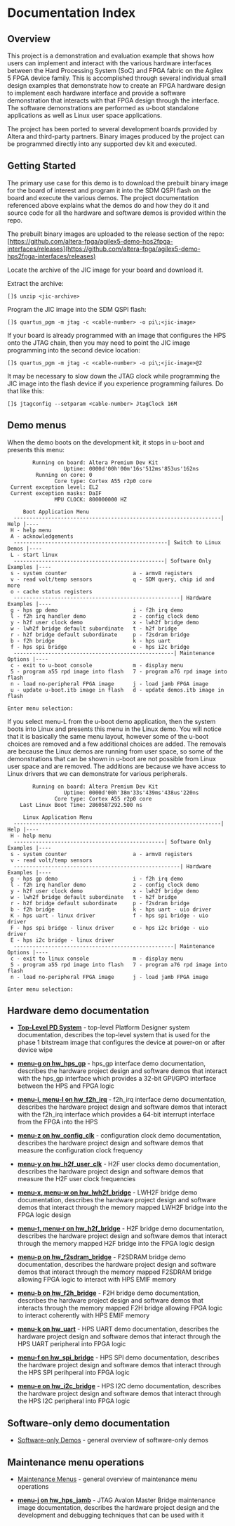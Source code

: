 # Documentation Index
<!-- SPDX-FileCopyrightText: Copyright (C) 2024 Intel Corporation -->
<!-- SPDX-License-Identifier: MIT-0 -->

## Overview

This project is a demonstration and evaluation example that shows how users can implement and interact with the various hardware interfaces between the Hard Processing System (SoC) and FPGA fabric on the Agilex 5 FPGA device family. This is accomplished through several individual small design examples that demonstrate how to create an FPGA hardware design to implement each hardware interface and provide a software demonstration that interacts with that FPGA design through the interface. The software demonstrations are performed as u-boot standalone applications as well as Linux user space applications.​

The project has been ported to several development boards provided by Altera and third-party partners. Binary images produced by the project can be programmed directly into any supported dev kit and executed.​

## Getting Started

The primary use case for this demo is to download the prebuilt binary image for the board of interest and program it into the SDM QSPI flash on the board and execute the various demos. The project documentation referenced above explains what the demos do and how they do it and source code for all the hardware and software demos is provided within the repo.

The prebuilt binary images are uploaded to the release section of the repo:\
[https://github.com/altera-fpga/agilex5-demo-hps2fpga-interfaces/releases](https://github.com/altera-fpga/agilex5-demo-hps2fpga-interfaces/releases)

Locate the archive of the JIC image for your board and download it.

Extract the archive:
```text
[]$ unzip <jic-archive>
```

Program the JIC image into the SDM QSPI flash:
```text
[]$ quartus_pgm -m jtag -c <cable-number> -o pi\;<jic-image>
```

If your board is already programmed with an image that configures the HPS onto the JTAG chain, then you may need to point the JIC image programming into the second device location:
```text
[]$ quartus_pgm -m jtag -c <cable-number> -o pi\;<jic-image>@2
```

It may be necessary to slow down the JTAG clock while programming the JIC image into the flash device if you experience programming failures. Do that like this:
```text
[]$ jtagconfig --setparam <cable-number> JtagClock 16M
```

## Demo menus

When the demo boots on the development kit, it stops in u-boot and presents this menu:

```text
        Running on board: Altera Premium Dev Kit
                  Uptime: 0000d'00h'00m'16s'512ms'853us'162ns
         Running on core: 0
               Core type: Cortex A55 r2p0 core
 Current exception level: EL2
 Current exception masks: DaIF
               MPU CLOCK: 800000000 HZ

     Boot Application Menu
  ------------------------------------------------------------------| Help |----
 H - help menu
 A - acknowledgements
  -------------------------------------------------| Switch to Linux Demos |----
 L - start linux
  ------------------------------------------------| Software Only Examples |----
 s - system counter                     a - armv8 registers
 v - read volt/temp sensors             q - SDM query, chip id and more
 o - cache status registers
  -----------------------------------------------------| Hardware Examples |----
 g - hps gp demo                        i - f2h irq demo
 l - f2h irq handler demo               z - config clock demo
 y - h2f user clock demo                x - lwh2f bridge demo
 w - lwh2f bridge default subordinate   t - h2f bridge
 r - h2f bridge default subordinate     p - f2sdram bridge
 b - f2h bridge                         k - hps uart
 f - hps spi bridge                     e - hps i2c bridge
  ---------------------------------------------------| Maintenance Options |----
 c - exit to u-boot console             m - display menu
 5 - program a55 rpd image into flash   7 - program a76 rpd image into flash
 n - load no-peripheral FPGA image      j - load jamb FPGA image
 u - update u-boot.itb image in flash   d - update demos.itb image in flash

Enter menu selection:
```

If you select menu-L from the u-boot demo application, then the system boots into Linux and presents this menu in the Linux demo. You will notice that it is basically the same menu layout, however some of the u-boot choices are removed and a few additional choices are added. The removals are because the Linux demos are running from user space, so some of the demonstrations that can be shown in u-boot are not possible from Linux user space and are removed. The additions are because we have access to Linux drivers that we can demonstrate for various peripherals.

```text
        Running on board: Altera Premium Dev Kit
                  Uptime: 0000d'00h'38m'33s'439ms'438us'220ns
               Core type: Cortex A55 r2p0 core
    Last Linux Boot Time: 2860587292.500 ns

     Linux Application Menu
  ------------------------------------------------------------------| Help |----
 H - help menu
  ------------------------------------------------| Software Only Examples |----
 s - system counter                     a - armv8 registers
 v - read volt/temp sensors
  -----------------------------------------------------| Hardware Examples |----
 g - hps gp demo                        i - f2h irq demo
 l - f2h irq handler demo               z - config clock demo
 y - h2f user clock demo                x - lwh2f bridge demo
 w - lwh2f bridge default subordinate   t - h2f bridge
 r - h2f bridge default subordinate     p - f2sdram bridge
 b - f2h bridge                         k - hps uart - uio driver
 K - hps uart - linux driver            f - hps spi bridge - uio driver
 F - hps spi bridge - linux driver      e - hps i2c bridge - uio driver
 E - hps i2c bridge - linux driver
  ---------------------------------------------------| Maintenance Options |----
 c - exit to linux console              m - display menu
 5 - program a55 rpd image into flash   7 - program a76 rpd image into flash
 n - load no-peripheral FPGA image      j - load jamb FPGA image

Enter menu selection:
```

## Hardware demo documentation

* [**Top-Level PD System**](02_top_pd_sys.md) - top-level Platform Designer system documentation, describes the top-level system that is used for the phase 1 bitstream image that configures the device at power-on or after device wipe

* [**menu-g on hw_hps_gp**](03_menu_g_hw_hps_gp.md) - hps_gp interface demo documentation, describes the hardware project design and software demos that interact with the hps_gp interface which provides a 32-bit GPI/GPO interface between the HPS and FPGA logic

* [**menu-i, menu-l on hw_f2h_irq**](04_menu_il_hw_f2h_irq.md) - f2h_irq interface demo documentation, describes the hardware project design and software demos that interact with the f2h_irq interface which provides a 64-bit interrupt interface from the FPGA into the HPS

* [**menu-z on hw_config_clk**](05_menu_z_hw_config_clk.md) - configuration clock demo documentation, describes the hardware project design and software demos that measure the configuration clock frequency

* [**menu-y on hw_h2f_user_clk**](06_menu_y_hw_h2f_user_clk.md) - H2F user clocks demo documentation, describes the hardware project design and software demos that measure the H2F user clock frequencies

* [**menu-x, menu-w on hw_lwh2f_bridge**](07_menu_xw_hw_lwh2f_bridge.md) - LWH2F bridge demo documentation, describes the hardware project design and software demos that interact through the memory mapped LWH2F bridge into the FPGA logic design

* [**menu-t, menu-r on hw_h2f_bridge**](08_menu_tr_hw_h2f_bridge.md) - H2F bridge demo documentation, describes the hardware project design and software demos that interact through the memory mapped H2F bridge into the FPGA logic design

* [**menu-p on hw_f2sdram_bridge**](09_menu_p_hw_f2sdram_bridge.md) - F2SDRAM bridge demo documentation, describes the hardware project design and software demos that interact through the memory mapped F2SDRAM bridge allowing FPGA logic to interact with HPS EMIF memory

* [**menu-b on hw_f2h_bridge**](10_menu_b_hw_f2h_bridge.md) - F2H bridge demo documentation, describes the hardware project design and software demos that interacts through the memory mapped F2H bridge allowing FPGA logic to interact coherently with HPS EMIF memory

* [**menu-k on hw_uart**](11_menu_k_hw_uart.md) - HPS UART demo documentation, describes the hardware project design and software demos that interact through the HPS UART peripheral into FPGA logic

* [**menu-f on hw_spi_bridge**](12_menu_f_hw_spi_bridge.md) - HPS SPI demo documentation, describes the hardware project design and software demos that interact through the HPS SPI perihperal into FPGA logic

* [**menu-e on hw_i2c_bridge**](13_menu_e_hw_i2c_bridge.md) - HPS I2C demo documentation, describes the hardware project design and software demos that interact through the HPS I2C peripheral into FPGA logic

## Software-only demo documentation

* [Software-only Demos](15_software_demos.md) - general overview of software-only demos

## Maintenance menu operations

* [Maintenance Menus](16_maintenance_menus.md) - general overview of maintenance menu operations

* [**menu-j on hw_hps_jamb**](14_menu_j_hw_hps_jamb.md) - JTAG Avalon Master Bridge maintenance image documentation, describes the hardware project design and the development and debugging techniques that can be used with it
